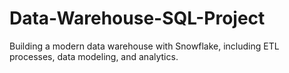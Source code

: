 # Data-Warehouse-SQL-Project
Building a modern data warehouse with Snowflake, including ETL processes, data modeling, and analytics.

